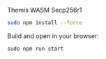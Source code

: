 

Themis WASM Secp256r1

```bash
sudo npm install --force
```

Build and open in your browser:

```
sudo npm run start
```
